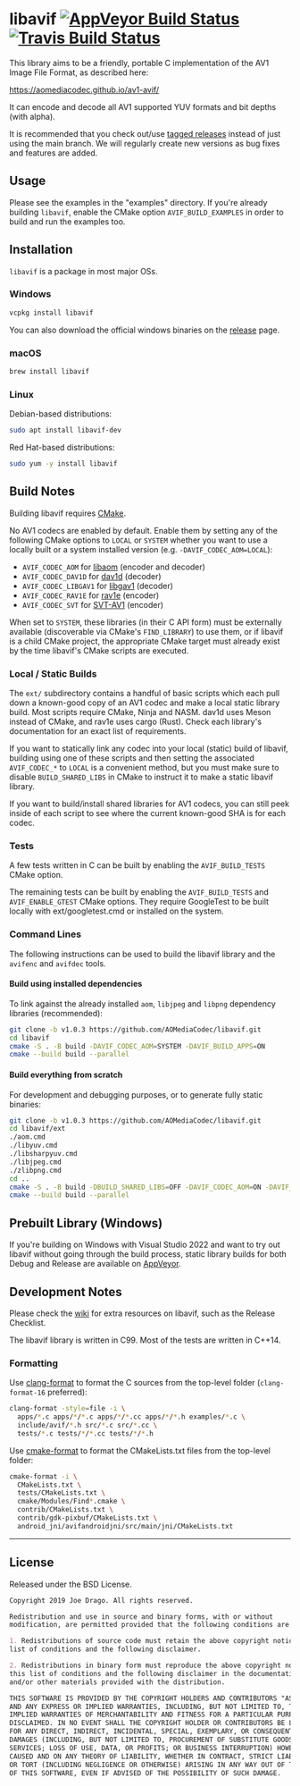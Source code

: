 # libavif [![AppVeyor Build Status](https://ci.appveyor.com/api/projects/status/github/louquillio/libavif?branch=master&svg=true)](https://ci.appveyor.com/project/louquillio/libavif) [![Travis Build Status](https://travis-ci.com/AOMediaCodec/libavif.svg?branch=master)](https://travis-ci.com/AOMediaCodec/libavif)

This library aims to be a friendly, portable C implementation of the AV1 Image
File Format, as described here:

<https://aomediacodec.github.io/av1-avif/>

It can encode and decode all AV1 supported YUV formats and bit depths (with
alpha).

It is recommended that you check out/use
[tagged releases](https://github.com/AOMediaCodec/libavif/releases) instead of
just using the main branch. We will regularly create new versions as bug fixes
and features are added.

## Usage

Please see the examples in the "examples" directory. If you're already building
`libavif`, enable the CMake option `AVIF_BUILD_EXAMPLES` in order to build and
run the examples too.

## Installation

`libavif` is a package in most major OSs.

### Windows

```sh
vcpkg install libavif
```
You can also download the official windows binaries on the 
[release](https://github.com/AOMediaCodec/libavif/releases) page.

### macOS

```sh
brew install libavif
```

### Linux

Debian-based distributions:
```sh
sudo apt install libavif-dev
```
Red Hat-based distributions:
```sh
sudo yum -y install libavif
```

## Build Notes

Building libavif requires [CMake](https://cmake.org/).

No AV1 codecs are enabled by default. Enable them by setting any of the
following CMake options to `LOCAL` or `SYSTEM` whether you want to use a
locally built or a system installed version (e.g. `-DAVIF_CODEC_AOM=LOCAL`):

* `AVIF_CODEC_AOM` for [libaom](https://aomedia.googlesource.com/aom/) (encoder
  and decoder)
* `AVIF_CODEC_DAV1D` for [dav1d](https://code.videolan.org/videolan/dav1d)
  (decoder)
* `AVIF_CODEC_LIBGAV1` for
  [libgav1](https://chromium.googlesource.com/codecs/libgav1/) (decoder)
* `AVIF_CODEC_RAV1E` for [rav1e](https://github.com/xiph/rav1e) (encoder)
* `AVIF_CODEC_SVT` for [SVT-AV1](https://gitlab.com/AOMediaCodec/SVT-AV1)
  (encoder)

When set to `SYSTEM`, these libraries (in their C API form) must be externally
available (discoverable via CMake's `FIND_LIBRARY`) to use them, or if libavif
is a child CMake project, the appropriate CMake target must already exist
by the time libavif's CMake scripts are executed.

### Local / Static Builds

The `ext/` subdirectory contains a handful of basic scripts which each pull
down a known-good copy of an AV1 codec and make a local static library build.
Most scripts require CMake, Ninja and NASM. dav1d uses Meson instead of CMake,
and rav1e uses cargo (Rust). Check each library's documentation for an exact
list of requirements.

If you want to statically link any codec into your local (static) build of
libavif, building using one of these scripts and then setting the associated
`AVIF_CODEC_*` to `LOCAL` is a convenient method, but you must make sure to
disable `BUILD_SHARED_LIBS` in CMake to instruct it to make a static libavif
library.

If you want to build/install shared libraries for AV1 codecs, you can still
peek inside of each script to see where the current known-good SHA is for each
codec.

### Tests

A few tests written in C can be built by enabling the `AVIF_BUILD_TESTS` CMake
option.

The remaining tests can be built by enabling the `AVIF_BUILD_TESTS` and
`AVIF_ENABLE_GTEST` CMake options. They require GoogleTest to be built locally
with ext/googletest.cmd or installed on the system.

### Command Lines

The following instructions can be used to build the libavif library and the
`avifenc` and `avifdec` tools.

#### Build using installed dependencies

To link against the already installed `aom`, `libjpeg` and `libpng` dependency
libraries (recommended):

```sh
git clone -b v1.0.3 https://github.com/AOMediaCodec/libavif.git
cd libavif
cmake -S . -B build -DAVIF_CODEC_AOM=SYSTEM -DAVIF_BUILD_APPS=ON
cmake --build build --parallel
```

#### Build everything from scratch

For development and debugging purposes, or to generate fully static binaries:

```sh
git clone -b v1.0.3 https://github.com/AOMediaCodec/libavif.git
cd libavif/ext
./aom.cmd
./libyuv.cmd
./libsharpyuv.cmd
./libjpeg.cmd
./zlibpng.cmd
cd ..
cmake -S . -B build -DBUILD_SHARED_LIBS=OFF -DAVIF_CODEC_AOM=ON -DAVIF_LOCAL_AOM=ON -DAVIF_LOCAL_LIBYUV=ON -DAVIF_LOCAL_LIBSHARPYUV=ON -DAVIF_LOCAL_JPEG=ON -DAVIF_LOCAL_ZLIBPNG=ON -DAVIF_BUILD_APPS=ON
cmake --build build --parallel
```

## Prebuilt Library (Windows)

If you're building on Windows with Visual Studio 2022 and want to try out
libavif without going through the build process, static library builds for both
Debug and Release are available on
[AppVeyor](https://ci.appveyor.com/project/louquillio/libavif).

## Development Notes

Please check the [wiki](https://github.com/AOMediaCodec/libavif/wiki) for extra
resources on libavif, such as the Release Checklist.

The libavif library is written in C99. Most of the tests are written in C++14.

### Formatting

Use [clang-format](https://clang.llvm.org/docs/ClangFormat.html) to format the C
sources from the top-level folder (`clang-format-16` preferred):

```sh
clang-format -style=file -i \
  apps/*.c apps/*/*.c apps/*/*.cc apps/*/*.h examples/*.c \
  include/avif/*.h src/*.c src/*.cc \
  tests/*.c tests/*/*.cc tests/*/*.h
```

Use [cmake-format](https://github.com/cheshirekow/cmake_format) to format the
CMakeLists.txt files from the top-level folder:

```sh
cmake-format -i \
  CMakeLists.txt \
  tests/CMakeLists.txt \
  cmake/Modules/Find*.cmake \
  contrib/CMakeLists.txt \
  contrib/gdk-pixbuf/CMakeLists.txt \
  android_jni/avifandroidjni/src/main/jni/CMakeLists.txt
```

---

## License

Released under the BSD License.

```markdown
Copyright 2019 Joe Drago. All rights reserved.

Redistribution and use in source and binary forms, with or without
modification, are permitted provided that the following conditions are met:

1. Redistributions of source code must retain the above copyright notice, this
list of conditions and the following disclaimer.

2. Redistributions in binary form must reproduce the above copyright notice,
this list of conditions and the following disclaimer in the documentation
and/or other materials provided with the distribution.

THIS SOFTWARE IS PROVIDED BY THE COPYRIGHT HOLDERS AND CONTRIBUTORS "AS IS"
AND ANY EXPRESS OR IMPLIED WARRANTIES, INCLUDING, BUT NOT LIMITED TO, THE
IMPLIED WARRANTIES OF MERCHANTABILITY AND FITNESS FOR A PARTICULAR PURPOSE ARE
DISCLAIMED. IN NO EVENT SHALL THE COPYRIGHT HOLDER OR CONTRIBUTORS BE LIABLE
FOR ANY DIRECT, INDIRECT, INCIDENTAL, SPECIAL, EXEMPLARY, OR CONSEQUENTIAL
DAMAGES (INCLUDING, BUT NOT LIMITED TO, PROCUREMENT OF SUBSTITUTE GOODS OR
SERVICES; LOSS OF USE, DATA, OR PROFITS; OR BUSINESS INTERRUPTION) HOWEVER
CAUSED AND ON ANY THEORY OF LIABILITY, WHETHER IN CONTRACT, STRICT LIABILITY,
OR TORT (INCLUDING NEGLIGENCE OR OTHERWISE) ARISING IN ANY WAY OUT OF THE USE
OF THIS SOFTWARE, EVEN IF ADVISED OF THE POSSIBILITY OF SUCH DAMAGE.
```

